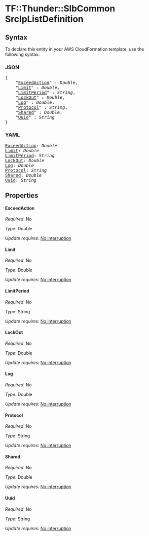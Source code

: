 # TF::Thunder::SlbCommon SrcIpListDefinition

## Syntax

To declare this entity in your AWS CloudFormation template, use the following syntax:

### JSON

<pre>
{
    "<a href="#exceedaction" title="ExceedAction">ExceedAction</a>" : <i>Double</i>,
    "<a href="#limit" title="Limit">Limit</a>" : <i>Double</i>,
    "<a href="#limitperiod" title="LimitPeriod">LimitPeriod</a>" : <i>String</i>,
    "<a href="#lockout" title="LockOut">LockOut</a>" : <i>Double</i>,
    "<a href="#log" title="Log">Log</a>" : <i>Double</i>,
    "<a href="#protocol" title="Protocol">Protocol</a>" : <i>String</i>,
    "<a href="#shared" title="Shared">Shared</a>" : <i>Double</i>,
    "<a href="#uuid" title="Uuid">Uuid</a>" : <i>String</i>
}
</pre>

### YAML

<pre>
<a href="#exceedaction" title="ExceedAction">ExceedAction</a>: <i>Double</i>
<a href="#limit" title="Limit">Limit</a>: <i>Double</i>
<a href="#limitperiod" title="LimitPeriod">LimitPeriod</a>: <i>String</i>
<a href="#lockout" title="LockOut">LockOut</a>: <i>Double</i>
<a href="#log" title="Log">Log</a>: <i>Double</i>
<a href="#protocol" title="Protocol">Protocol</a>: <i>String</i>
<a href="#shared" title="Shared">Shared</a>: <i>Double</i>
<a href="#uuid" title="Uuid">Uuid</a>: <i>String</i>
</pre>

## Properties

#### ExceedAction

_Required_: No

_Type_: Double

_Update requires_: [No interruption](https://docs.aws.amazon.com/AWSCloudFormation/latest/UserGuide/using-cfn-updating-stacks-update-behaviors.html#update-no-interrupt)

#### Limit

_Required_: No

_Type_: Double

_Update requires_: [No interruption](https://docs.aws.amazon.com/AWSCloudFormation/latest/UserGuide/using-cfn-updating-stacks-update-behaviors.html#update-no-interrupt)

#### LimitPeriod

_Required_: No

_Type_: String

_Update requires_: [No interruption](https://docs.aws.amazon.com/AWSCloudFormation/latest/UserGuide/using-cfn-updating-stacks-update-behaviors.html#update-no-interrupt)

#### LockOut

_Required_: No

_Type_: Double

_Update requires_: [No interruption](https://docs.aws.amazon.com/AWSCloudFormation/latest/UserGuide/using-cfn-updating-stacks-update-behaviors.html#update-no-interrupt)

#### Log

_Required_: No

_Type_: Double

_Update requires_: [No interruption](https://docs.aws.amazon.com/AWSCloudFormation/latest/UserGuide/using-cfn-updating-stacks-update-behaviors.html#update-no-interrupt)

#### Protocol

_Required_: No

_Type_: String

_Update requires_: [No interruption](https://docs.aws.amazon.com/AWSCloudFormation/latest/UserGuide/using-cfn-updating-stacks-update-behaviors.html#update-no-interrupt)

#### Shared

_Required_: No

_Type_: Double

_Update requires_: [No interruption](https://docs.aws.amazon.com/AWSCloudFormation/latest/UserGuide/using-cfn-updating-stacks-update-behaviors.html#update-no-interrupt)

#### Uuid

_Required_: No

_Type_: String

_Update requires_: [No interruption](https://docs.aws.amazon.com/AWSCloudFormation/latest/UserGuide/using-cfn-updating-stacks-update-behaviors.html#update-no-interrupt)


